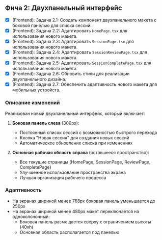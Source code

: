 ## Фича 2: Двухпанельный интерфейс

- [x] (Frontend): Задача 2.1: Создать компонент двухпанельного макета с боковой панелью для списка сессий.
- [x] (Frontend): Задача 2.2: Адаптировать `HomePage.tsx` для использования нового макета.
- [x] (Frontend): Задача 2.3: Адаптировать `SessionPage.tsx` для использования нового макета.
- [x] (Frontend): Задача 2.4: Адаптировать `SessionReviewPage.tsx` для использования нового макета.
- [x] (Frontend): Задача 2.5: Адаптировать `SessionCompletePage.tsx` для использования нового макета.
- [x] (Frontend): Задача 2.6: Обновить стили для реализации двухпанельного дизайна.
- [x] (Frontend): Задача 2.7: Обеспечить адаптивность нового макета для мобильных устройств.

### Описание изменений

Реализован новый двухпанельный интерфейс, который включает:

1. **Боковая панель слева** (300px):
   - Постоянный список сессий с возможностью быстрого перехода
   - Кнопка "Новая сессия" для создания новых сессий
   - Автоматическое обновление списка при изменениях

2. **Основная рабочая область справа** (оставшееся пространство):
   - Все текущие страницы (HomePage, SessionPage, ReviewPage, CompletePage) 
   - Улучшенное использование пространства экрана
   - Лучшая организация рабочего процесса

### Адаптивность

- На экранах шириной менее 768px боковая панель уменьшается до 250px
- На экранах шириной менее 480px макет переключается на одноколоночный:
  - Боковая панель размещается сверху с ограничением высоты (40vh)
  - Основная область располагается под панелью